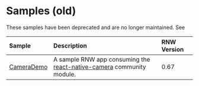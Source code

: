# Samples (old)

These samples have been deprecated and are no longer maintained. See 

<div align="center">

| Sample | Description | RNW Version |
|:-------|:------------|:------------|
| [CameraDemo](./CameraDemo) | A sample RNW app consuming the [react-native-camera](https://github.com/react-native-camera/react-native-camera) community module. | 0.67 |

</div>

